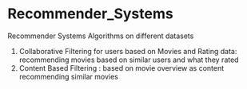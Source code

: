 # Recommender_Systems
Recommender Systems Algorithms on different datasets

1) Collaborative Filtering for users based on Movies and Rating data: recommending movies based on similar users and what they rated
2) Content Based Filtering : based on movie overview as content recommending similar movies
